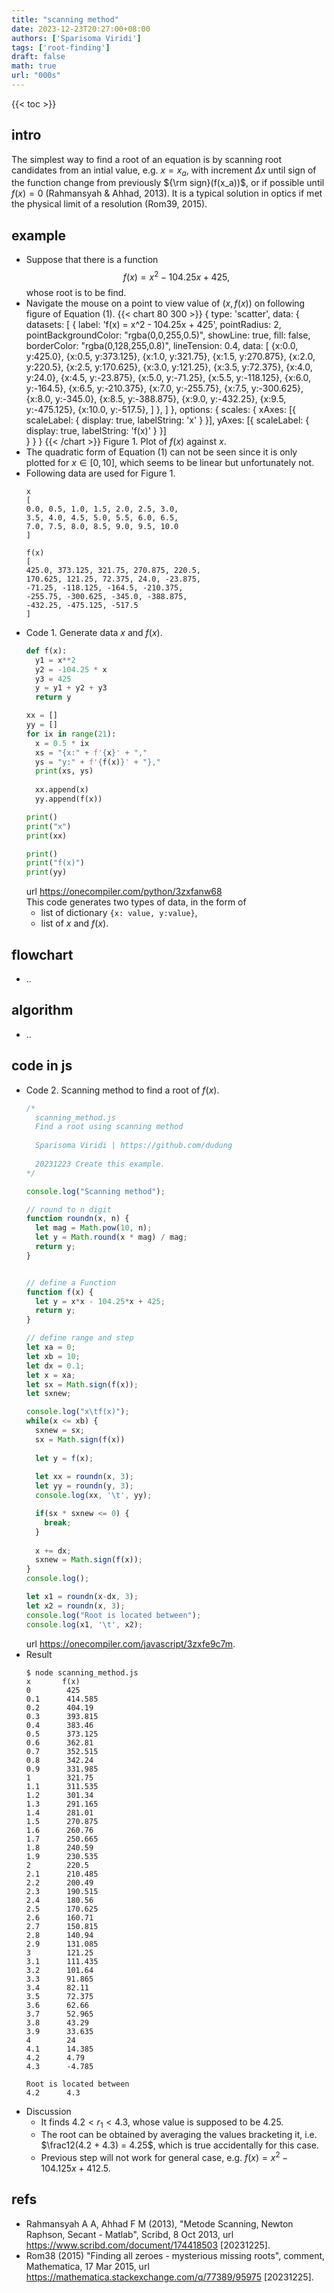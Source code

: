 ```yaml
---
title: "scanning method"
date: 2023-12-23T20:27:00+08:00
authors: ['Sparisoma Viridi']
tags: ['root-finding']
draft: false
math: true
url: "000s"
---
```

{{< toc >}}


## intro
The simplest way to find a root of an equation is by scanning root candidates from an intial value, e.g. $x = x_a$, with increment $\Delta x$ until sign of the function change from previously ${\rm sign}(f(x_a))$, or if possible until $f(x) = 0$ (Rahmansyah & Ahhad, 2013). It is a typical solution in optics if met the physical limit of a resolution (Rom39, 2015).


## example
+ Suppose that there is a function
$$\tag{1}
f(x) = x^2 - 104.25x + 425,
$$
whose root is to be find.
+ Navigate the mouse on a point to view value of $(x, f(x))$ on following figure of Equation (1).
  {{< chart 80 300 >}}
  {
    type: 'scatter',
    data:
    {
      datasets: [
        {
          label: 'f(x) = x^2 - 104.25x + 425',
          pointRadius: 2,
          pointBackgroundColor: "rgba(0,0,255,0.5)",
          showLine: true,
          fill: false,
          borderColor: "rgba(0,128,255,0.8)",
          lineTension: 0.4,
          data:
          [
{x:0.0, y:425.0},
{x:0.5, y:373.125},
{x:1.0, y:321.75},
{x:1.5, y:270.875},
{x:2.0, y:220.5},
{x:2.5, y:170.625},
{x:3.0, y:121.25},
{x:3.5, y:72.375},
{x:4.0, y:24.0},
{x:4.5, y:-23.875},
{x:5.0, y:-71.25},
{x:5.5, y:-118.125},
{x:6.0, y:-164.5},
{x:6.5, y:-210.375},
{x:7.0, y:-255.75},
{x:7.5, y:-300.625},
{x:8.0, y:-345.0},
{x:8.5, y:-388.875},
{x:9.0, y:-432.25},
{x:9.5, y:-475.125},
{x:10.0, y:-517.5},
          ]
        },
      ]
    },
    options: {
      scales: {
        xAxes: [{
          scaleLabel: {
          display: true,
          labelString: 'x'
          }
        }],
        yAxes: [{
          scaleLabel: {
          display: true,
          labelString: 'f(x)'
          }
        }]    
      }
    }
  }
  {{< /chart >}}
  Figure 1. Plot of $f(x)$ against $x$.
+ The quadratic form of Equation (1) can not be seen since it is only plotted for $x \in [0, 10]$, which seems to be linear but unfortunately not.
+ Following data are used for Figure 1.
  ```
  x
  [
  0.0, 0.5, 1.0, 1.5, 2.0, 2.5, 3.0,
  3.5, 4.0, 4.5, 5.0, 5.5, 6.0, 6.5,
  7.0, 7.5, 8.0, 8.5, 9.0, 9.5, 10.0
  ]

  f(x)
  [
  425.0, 373.125, 321.75, 270.875, 220.5,
  170.625, 121.25, 72.375, 24.0, -23.875,
  -71.25, -118.125, -164.5, -210.375,
  -255.75, -300.625, -345.0, -388.875,
  -432.25, -475.125, -517.5
  ]
  ```
+ Code 1. Generate data $x$ and $f(x)$.
  ```python
  def f(x):
    y1 = x**2
    y2 = -104.25 * x
    y3 = 425
    y = y1 + y2 + y3
    return y

  xx = []
  yy = []
  for ix in range(21):
    x = 0.5 * ix
    xs = "{x:" + f'{x}' + ","
    ys = "y:" + f'{f(x)}' + "},"
    print(xs, ys)
    
    xx.append(x)
    yy.append(f(x))

  print()
  print("x")
  print(xx)

  print()
  print("f(x)")
  print(yy)
  ```
  url https://onecompiler.com/python/3zxfanw68 \
  This code generates two types of data, in the form of
  - list of dictionary `{x: value, y:value}`,
  - list of $x$ and $f(x)$.

## flowchart
+ ..


## algorithm
+ ..


## code in js
+ Code 2. Scanning method to find a root of $f(x)$.
  ```js
  /*
    scanning_method.js
    Find a root using scanning method
    
    Sparisoma Viridi | https://github.com/dudung
    
    20231223 Create this example.
  */

  console.log("Scanning method");

  // round to n digit
  function roundn(x, n) {
    let mag = Math.pow(10, n);
    let y = Math.round(x * mag) / mag;
    return y;
  }


  // define a Function
  function f(x) {
    let y = x*x - 104.25*x + 425;
    return y;
  }

  // define range and step
  let xa = 0;
  let xb = 10;
  let dx = 0.1;
  let x = xa;
  let sx = Math.sign(f(x));
  let sxnew;

  console.log("x\tf(x)");
  while(x <= xb) {
    sxnew = sx;
    sx = Math.sign(f(x))
    
    let y = f(x);
    
    let xx = roundn(x, 3);
    let yy = roundn(y, 3);
    console.log(xx, '\t', yy);

    if(sx * sxnew <= 0) {
      break;
    }
    
    x += dx;
    sxnew = Math.sign(f(x));
  }
  console.log();

  let x1 = roundn(x-dx, 3);
  let x2 = roundn(x, 3);
  console.log("Root is located between");
  console.log(x1, '\t', x2);
  ```
  url https://onecompiler.com/javascript/3zxfe9c7m.
+ Result
  ```
  $ node scanning_method.js
  x       f(x)
  0        425
  0.1      414.585
  0.2      404.19
  0.3      393.815
  0.4      383.46
  0.5      373.125
  0.6      362.81
  0.7      352.515
  0.8      342.24
  0.9      331.985
  1        321.75
  1.1      311.535
  1.2      301.34
  1.3      291.165
  1.4      281.01
  1.5      270.875
  1.6      260.76
  1.7      250.665
  1.8      240.59
  1.9      230.535
  2        220.5
  2.1      210.485
  2.2      200.49
  2.3      190.515
  2.4      180.56
  2.5      170.625
  2.6      160.71
  2.7      150.815
  2.8      140.94
  2.9      131.085
  3        121.25
  3.1      111.435
  3.2      101.64
  3.3      91.865
  3.4      82.11
  3.5      72.375
  3.6      62.66
  3.7      52.965
  3.8      43.29
  3.9      33.635
  4        24
  4.1      14.385
  4.2      4.79
  4.3      -4.785

  Root is located between
  4.2      4.3
  ```
+ Discussion
  - It finds $4.2 < r_1 < 4.3$, whose value is supposed to be $4.25$.
  - The root can be obtained by averaging the values bracketing it, i.e. $\frac12(4.2 + 4.3) = 4.25$, which is true accidentally for this case.
  - Previous step will not work for general case, e.g. $f(x) = x^2 - 104.125x + 412.5$.


## refs
+ Rahmansyah A A, Ahhad F M (2013), "Metode Scanning, Newton Raphson, Secant - Matlab", Scribd, 8 Oct 2013, url https://www.scribd.com/document/174418503 [20231225].
+ Rom38 (2015) "Finding all zeroes - mysterious missing roots", comment, Mathematica, 17 Mar 2015, url https://mathematica.stackexchange.com/q/77389/95975 [20231225].